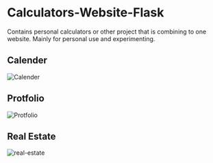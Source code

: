 # Calculators-Website-Flask
Contains personal calculators or other project that is combining to one website. Mainly for personal use and experimenting.

## Calender
![Calender](https://i.ibb.co/HV9vNCp/Calender.png)

## Protfolio
![Protfolio](https://i.ibb.co/zNB9X2n/Protfolio.png)

## Real Estate
![real-estate](https://i.ibb.co/n6JDBTY/real-estate.png)
